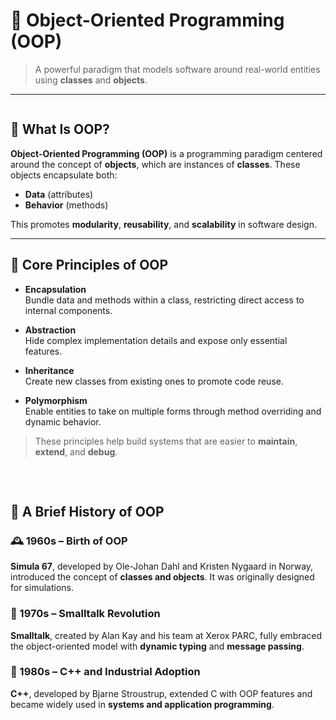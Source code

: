 <!-- cover.md -->

# 🎯 Object-Oriented Programming (OOP)

> A powerful paradigm that models software around real-world entities using **classes** and **objects**.

---

<div style="display: flex; flex-wrap: wrap; gap: 2rem;">

<div style="flex: 1; min-width: 300px;">

## 🧠 What Is OOP?

**Object-Oriented Programming (OOP)** is a programming paradigm centered around the concept of **objects**, which are instances of **classes**. These objects encapsulate both:

- **Data** (attributes)  
- **Behavior** (methods)

This promotes **modularity**, **reusability**, and **scalability** in software design.

---

## 🔑 Core Principles of OOP

- **Encapsulation**  
  Bundle data and methods within a class, restricting direct access to internal components.

- **Abstraction**  
  Hide complex implementation details and expose only essential features.

- **Inheritance**  
  Create new classes from existing ones to promote code reuse.

- **Polymorphism**  
  Enable entities to take on multiple forms through method overriding and dynamic behavior.

> These principles help build systems that are easier to **maintain**, **extend**, and **debug**.

</div>

<div style="flex: 1; min-width: 300px;">

## 📜 A Brief History of OOP

### 🕰️ 1960s – Birth of OOP  
**Simula 67**, developed by Ole-Johan Dahl and Kristen Nygaard in Norway, introduced the concept of **classes and objects**. It was originally designed for simulations.

### 🧪 1970s – Smalltalk Revolution  
**Smalltalk**, created by Alan Kay and his team at Xerox PARC, fully embraced the object-oriented model with **dynamic typing** and **message passing**.

### 🧱 1980s – C++ and Industrial Adoption  
**C++**, developed by Bjarne Stroustrup, extended C with OOP features and became widely used in **systems and application programming**.


